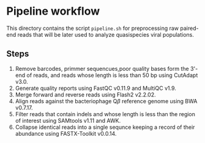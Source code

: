 # Pipeline workflow

This directory contains the script `pipeline.sh` for preprocessing raw paired-end reads that will be later used to analyze quasispecies viral populations. 

## Steps 

1. Remove barcodes, primmer sequencues,poor quality bases form the 3'-end of reads, and reads whose length is less than 50 bp using CutAdapt v3.0.
2. Generate quality reports using FastQC v0.11.9 and MultiQC v1.9.
3. Merge forward and reverse reads using Flash2 v2.2.02.
4. Align reads against the bacteriophage $\text{Q}\beta$ reference genome using BWA v0.7.17.
5. Filter reads that contain indels and whose length is less than the region of interest using SAMtools v1.11 and AWK. 
6. Collapse identical reads into a single sequnce keeping a record of their abundance using FASTX-Toolkit v0.0.14. 

